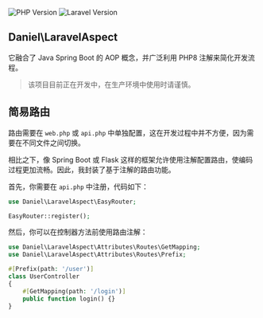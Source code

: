 ![PHP Version](https://img.shields.io/badge/php-%3E%3D8.1-blue.svg)
![Laravel Version](https://img.shields.io/badge/laravel-%3E%3D11.0-red.svg)

## Daniel\LaravelAspect 


它融合了 Java Spring Boot 的 AOP 概念，并广泛利用 PHP8 注解来简化开发流程。

> 该项目目前正在开发中，在生产环境中使用时请谨慎。
 ## 简易路由

路由需要在 `web.php` 或 `api.php` 中单独配置，这在开发过程中并不方便，因为需要在不同文件之间切换。

相比之下，像 Spring Boot 或 Flask 这样的框架允许使用注解配置路由，使编码过程更加流畅。因此，我封装了基于注解的路由功能。

首先，你需要在 `api.php` 中注册，代码如下：
```php
use Daniel\LaravelAspect\EasyRouter;

EasyRouter::register();
```

然后，你可以在控制器方法前使用路由注解：
```php
use Daniel\LaravelAspect\Attributes\Routes\GetMapping;
use Daniel\LaravelAspect\Attributes\Routes\Prefix;

#[Prefix(path: '/user')]
class UserController
{
    #[GetMapping(path: '/login')] 
    public function login() {}
}
```
